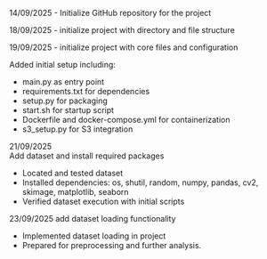 14/09/2025 - Initialize GitHub repository for the project

18/09/2025 -  initialize project with directory and file structure


19/09/2025 -  initialize project with core files and configuration

Added initial setup including:
- main.py as entry point
- requirements.txt for dependencies
- setup.py for packaging
- start.sh for startup script
- Dockerfile and docker-compose.yml for containerization
- s3_setup.py for S3 integration

21/09/2025           
 Add dataset and install required packages
- Located and tested dataset
- Installed dependencies: os, shutil, random, numpy, pandas, cv2, skimage, matplotlib, seaborn
- Verified dataset execution with initial scripts


23/09/2025 add dataset loading functionality
- Implemented dataset loading in project
- Prepared for preprocessing and further analysis.





